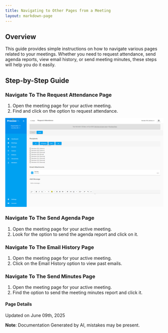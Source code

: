 ```yaml
---
title: Navigating to Other Pages from a Meeting
layout: markdown-page
---
```

## Overview
This guide provides simple instructions on how to navigate various pages related to your meetings. Whether you need to request attendance, send agenda reports, view email history, or send meeting minutes, these steps will help you do it easily.

## Step-by-Step Guide

### Navigate To The Request Attendance Page
1. Open the meeting page for your active meeting.
2. Find and click on the option to request attendance.

![Image](../media\meetings\navigate_to_the\Navigate_to_the_request_attendance_page_1.png)

### Navigate To The Send Agenda Page
1. Open the meeting page for your active meeting.
2. Look for the option to send the agenda report and click on it.

### Navigate To The Email History Page
1. Open the meeting page for your active meeting.
2. Click on the Email History option to view past emails.

### Navigate To The Send Minutes Page
1. Open the meeting page for your active meeting.
2. Find the option to send the meeting minutes report and click it.


#### Page Details
Updated on June 09th, 2025

**Note**: Documentation Generated by AI, mistakes may be present.